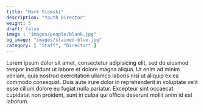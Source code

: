 ```yaml
---
title: "Mark Slomski"
description: "Youth Director"
weight: 5
draft: false
image : "images/people/blank.jpg"
bg_image: "images/stained-blue.jpg"
category: [ "Staff", "Director" ]
---
```


Lorem ipsum dolor sit amet, consectetur adipisicing elit, sed do eiusmod
tempor incididunt ut labore et dolore magna aliqua. Ut enim ad minim veniam,
quis nostrud exercitation ullamco laboris nisi ut aliquip ex ea commodo
consequat. Duis aute irure dolor in reprehenderit in voluptate velit esse
cillum dolore eu fugiat nulla pariatur. Excepteur sint occaecat cupidatat non
proident, sunt in culpa qui officia deserunt mollit anim id est laborum.
